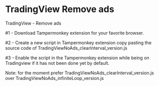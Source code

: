 # TradingView Remove ads
TradingView - Remove ads

#1 - Download Tampermonkey extension for your favorite browser.

#2 - Create a new script in Tampermonkey extension copy pasting the source code of TradingViewNoAds_clearInterval_version.js

#3 - Enable the script in the Tampermonkey extension while being on Tradingview if it has not been done yet by default.

Note: for the moment prefer TradingViewNoAds_clearInterval_version.js over TradingViewNoAds_infiniteLoop_version.js
